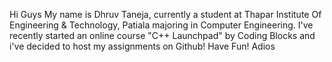Hi Guys
My name is Dhruv Taneja, currently a student at Thapar Institute Of Engineering & Technology, Patiala majoring in Computer Engineering.
I've recently started an online course "C++ Launchpad" by Coding Blocks and i've decided to host my assignments on Github!
Have Fun!
Adios
